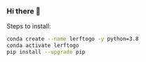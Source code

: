 ### Hi there 👋

Steps to install: 

```bash
conda create --name lerftogo -y python=3.8
conda activate lerftogo
pip install --upgrade pip
```

